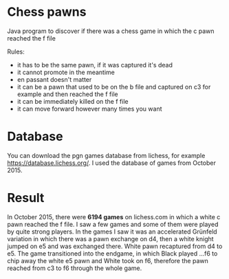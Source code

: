 # Chess pawns

Java program to discover if there was a chess game in which the c pawn reached the f file 

Rules:
* it has to be the same pawn, if it was captured it's dead
* it cannot promote in the meantime
* en passant doesn't matter
* it can be a pawn that used to be on the b file and captured on c3 for example and then reached the f file
* it can be immediately killed on the f file
* it can move forward however many times you want

# Database

You can download the pgn games database from lichess, for example https://database.lichess.org/. I used the database of games 
from October 2015. 

# Result

In October 2015, there were **6194 games** on lichess.com in which a white c pawn reached the f file. I saw a few games and some of them were
played by quite strong players. In the games I saw it was an accelerated Grünfeld variation in which there was a pawn exchange
on d4, then a white knight jumped on e5 and was exchanged there. White pawn recaptured from d4 to e5. The game transitioned into
the endgame, in which Black played ...f6 to chip away the white e5 pawn and White took on f6, therefore the pawn reached from
c3 to f6 through the whole game.